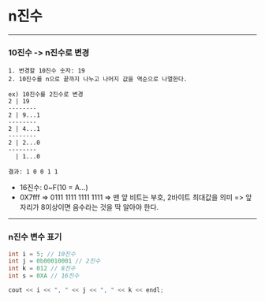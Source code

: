 # n진수
***
### 10진수 -> n진수로 변경
```
1. 변경할 10진수 숫자: 19
2. 10진수를 n으로 끝까지 나누고 나머지 값을 역순으로 나열한다.

ex) 10진수를 2진수로 변경
2 | 19
--------
2 | 9...1
--------
2 | 4...1
--------
2 | 2...0
--------
  | 1...0
  
결과: 1 0 0 1 1
```
- 16진수: 0~F(10 = A...)
- 0X7fff => 0111 1111 1111 1111 => 맨 앞 비트는 부호, 2바이트 최대값을 의미 => 앞자리가 8이상이면 음수라는 것을 딱 알아야 한다.
   
***
### n진수 변수 표기
```c++
int i = 5; // 10진수
int j = 0b00010001 // 2진수
int k = 012 // 8진수
int s = 0XA // 16진수

cout << i << ", " << j << ", " << k << endl;
```
